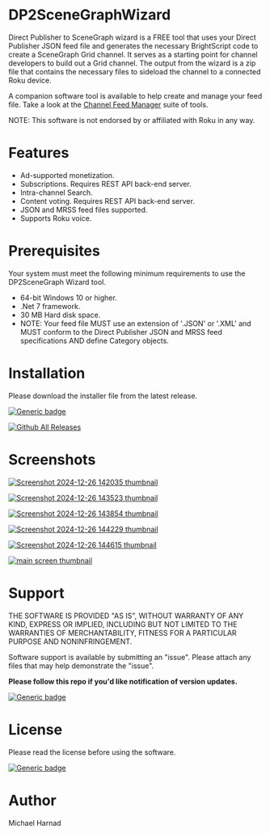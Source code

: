 # DP2SceneGraphWizard
Direct Publisher to SceneGraph wizard is a FREE tool that uses your Direct Publisher JSON feed file and generates the necessary BrightScript code to create a SceneGraph Grid channel.  It serves as a starting point for channel developers to build out a Grid channel.  The output from the wizard is a zip file that contains the necessary files to sideload the channel to a connected Roku device.

A companion software tool is available to help create and manage your feed file.  Take a look at the [Channel Feed Manager](https://github.com/rrirower/Channel-Feed-Manager) suite of tools.

NOTE: This software is not endorsed by or affiliated with Roku in any way.

# Features
* Ad-supported monetization.
* Subscriptions. Requires REST API back-end server.
* Intra-channel Search.
* Content voting.  Requires REST API back-end server.
* JSON and MRSS feed files supported.
* Supports Roku voice.
  
# Prerequisites
Your system must meet the following minimum requirements to use the DP2SceneGraph Wizard tool.
* 64-bit Windows 10 or higher.
* .Net 7 framework.
* 30 MB Hard disk space.
* NOTE: Your feed file MUST use an extension of '.JSON' or '.XML' and MUST conform to the Direct Publisher JSON and MRSS feed specifications AND define Category objects.

# Installation

Please download the installer file from the latest release.

[![Generic badge](https://img.shields.io/badge/Download-Latest-blue.svg)](https://github.com/rrirower/DP2SceneGraphWizard/releases/latest)

[![Github All Releases](https://img.shields.io/github/downloads/rrirower/DP2SceneGraphWizard/total.svg)](https://github.com/rrirower/DP2SceneGraphWizard/releases/latest)

# Screenshots

[![Screenshot 2024-12-26 142035  thumbnail](https://github.com/user-attachments/assets/24ac6baa-3b6b-4963-be08-e7cda6e72e3d)](https://github.com/user-attachments/assets/74714583-0017-4066-8689-c0e146397294)

[![Screenshot 2024-12-26 143523 thumbnail](https://github.com/user-attachments/assets/9afd15b6-c7e8-402d-ad0e-7a90cf22f76a)](https://github.com/user-attachments/assets/94e79aae-4bbf-4554-81ac-6626b65312bd)

[![Screenshot 2024-12-26 143854 thumbnail](https://github.com/user-attachments/assets/02e424d0-45ed-4cb4-b1a8-24cb5430b2d9)](https://github.com/user-attachments/assets/e5d50b9c-2e42-41aa-82c3-20c5292ebc3e)

[![Screenshot 2024-12-26 144229 thumbnail](https://github.com/user-attachments/assets/c94014f9-8067-44d8-b20c-2f9c224a85ab)](https://github.com/user-attachments/assets/8b5594b4-4228-4420-8321-96a5a3365f3b)

[![Screenshot 2024-12-26 144615 thumbnail](https://github.com/user-attachments/assets/a2db5dda-7052-4267-82d9-117109c2d720)](https://github.com/user-attachments/assets/55108e8f-2f56-4afb-b4d5-d63ec1a49612)

[![main screen thumbnail](https://github.com/user-attachments/assets/16266559-8488-48de-a061-86f4183fa9a8)](https://github.com/user-attachments/assets/51f82c95-b066-452c-a313-4902b0d86b9a)




# Support
THE SOFTWARE IS PROVIDED "AS IS", WITHOUT WARRANTY OF ANY KIND, EXPRESS OR IMPLIED, INCLUDING BUT NOT LIMITED TO THE WARRANTIES OF MERCHANTABILITY, FITNESS FOR A PARTICULAR PURPOSE AND NONINFRINGEMENT.

Software support is available by submitting an "issue".  Please attach any files that may help demonstrate the "issue".

**Please follow this repo if you'd like notification of version updates.**

[![Generic badge](https://img.shields.io/badge/Issues-New-green.svg)](https://github.com/rrirower/DP2SceneGraphWizard/issues/new/choose)

# License
Please read the license before using the software.

[![Generic badge](https://img.shields.io/badge/License-EULA-blue.svg)](https://github.com/rrirower/DP2SceneGraphWizard/blob/main/LICENSE)

# Author
Michael Harnad
